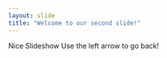 ```yaml
---
layout: slide
title: "Welcome to our second slide!"
---
```

Nice Slideshow
Use the left arrow to go back!

